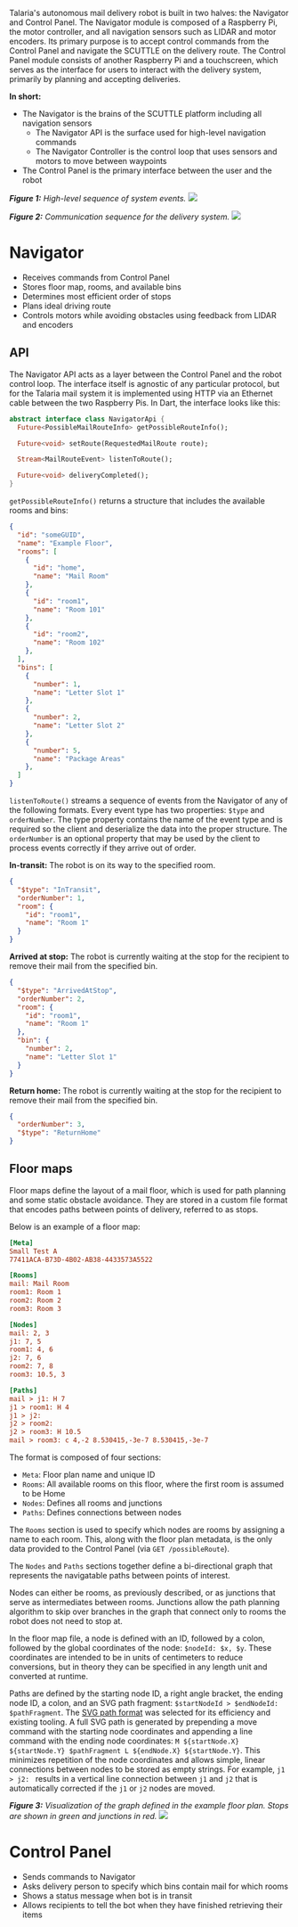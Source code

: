Talaria's autonomous mail delivery robot is built in two halves: the Navigator and Control Panel. The Navigator module is composed of a Raspberry Pi, the motor controller, and all navigation sensors such as LIDAR and motor encoders. Its primary purpose is to accept control commands from the Control Panel and navigate the SCUTTLE on the delivery route. The Control Panel module consists of another Raspberry Pi and a touchscreen, which serves as the interface for users to interact with the delivery system, primarily by planning and accepting deliveries.

**In short:**

* The Navigator is the brains of the SCUTTLE platform including all navigation sensors
    * The Navigator API is the surface used for high-level navigation commands
    * The Navigator Controller is the control loop that uses sensors and motors to move between waypoints
* The Control Panel is the primary interface between the user and the robot

***Figure 1:** High-level sequence of system events.*
![](./user-flow.png)

***Figure 2:** Communication sequence for the delivery system.*
![](./system-sequence.png)

# Navigator

* Receives commands from Control Panel
* Stores floor map, rooms, and available bins
* Determines most efficient order of stops
* Plans ideal driving route
* Controls motors while avoiding obstacles using feedback from LIDAR and encoders

## API
The Navigator API acts as a layer between the Control Panel and the robot control loop. The interface itself is agnostic of any particular protocol, but for the Talaria mail system it is implemented using HTTP via an Ethernet cable between the two Raspberry Pis. In Dart, the interface looks like this:

```dart
abstract interface class NavigatorApi {
  Future<PossibleMailRouteInfo> getPossibleRouteInfo();

  Future<void> setRoute(RequestedMailRoute route);

  Stream<MailRouteEvent> listenToRoute();

  Future<void> deliveryCompleted();
}
```

`getPossibleRouteInfo()` returns a structure that includes the available rooms and bins:

```json
{
  "id": "someGUID",
  "name": "Example Floor",
  "rooms": [
    {
      "id": "home",
      "name": "Mail Room"
    },
    {
      "id": "room1",
      "name": "Room 101"
    },
    {
      "id": "room2",
      "name": "Room 102"
    },
  ],
  "bins": [
    {
      "number": 1,
      "name": "Letter Slot 1"
    },
    {
      "number": 2,
      "name": "Letter Slot 2"
    },
    {
      "number": 5,
      "name": "Package Areas"
    },
  ]
}
```

`listenToRoute()` streams a sequence of events from the Navigator of any of the following formats. Every event type has two properties: `$type` and `orderNumber`. The type property contains the name of the event type and is required so the client and deserialize the data into the proper structure. The `orderNumber` is an optional property that may be used by the client to process events correctly if they arrive out of order.

**In-transit:** The robot is on its way to the specified room.
```json
{
  "$type": "InTransit",
  "orderNumber": 1,
  "room": {
    "id": "room1",
    "name": "Room 1"
  }
}
```

**Arrived at stop:** The robot is currently waiting at the stop for the recipient to remove their mail from the specified bin.
```json
{
  "$type": "ArrivedAtStop",
  "orderNumber": 2,
  "room": {
    "id": "room1",
    "name": "Room 1"
  },
  "bin": {
    "number": 2,
    "name": "Letter Slot 1"
  }
}
```

**Return home:** The robot is currently waiting at the stop for the recipient to remove their mail from the specified bin.
```json
{
  "orderNumber": 3,
  "$type": "ReturnHome"
}
```


## Floor maps
Floor maps define the layout of a mail floor, which is used for path planning and some static obstacle avoidance. They are stored in a custom file format that encodes paths between points of delivery, referred to as stops.

Below is an example of a floor map:
```ini
[Meta]
Small Test A
77411ACA-B73D-4B02-AB38-4433573A5522

[Rooms]
mail: Mail Room
room1: Room 1
room2: Room 2
room3: Room 3

[Nodes]
mail: 2, 3
j1: 7, 5
room1: 4, 6
j2: 7, 6
room2: 7, 8
room3: 10.5, 3

[Paths]
mail > j1: H 7
j1 > room1: H 4
j1 > j2:
j2 > room2:
j2 > room3: H 10.5
mail > room3: c 4,-2 8.530415,-3e-7 8.530415,-3e-7
```

The format is composed of four sections:

* `Meta`: Floor plan name and unique ID
* `Rooms`: All available rooms on this floor, where the first room is assumed to be Home
* `Nodes`: Defines all rooms and junctions
* `Paths`: Defines connections between nodes

The `Rooms` section is used to specify which nodes are rooms by assigning a name to each room. This, along with the floor plan metadata, is the only data provided to the Control Panel (via `GET /possibleRoute`).

The `Nodes` and `Paths` sections together define a bi-directional graph that represents the navigatable paths between points of interest.

Nodes can either be rooms, as previously described, or as junctions that serve as intermediates between rooms. Junctions allow the path planning algorithm to skip over branches in the graph that connect only to rooms the robot does not need to stop at.

In the floor map file, a node is defined with an ID, followed by a colon, followed by the global coordinates of the node: `$nodeId: $x, $y`. These coordinates are intended to be in units of centimeters to reduce conversions, but in theory they can be specified in any length unit and converted at runtime.

Paths are defined by the starting node ID, a right angle bracket, the ending node ID, a colon, and an SVG path fragment: `$startNodeId > $endNodeId: $pathFragment`. The [SVG path format](https://developer.mozilla.org/en-US/docs/Web/SVG/Tutorial/Paths) was selected for its efficiency and existing tooling. A full SVG path is generated by prepending a move command with the starting node coordinates and appending a line command with the ending node coordinates: `M ${startNode.X} ${startNode.Y} $pathFragment L ${endNode.X} ${startNode.Y}`. This minimizes repetition of the node coordinates and allows simple, linear connections between nodes to be stored as empty strings. For example, `j1 > j2: ` results in a vertical line connection between `j1` and `j2` that is automatically corrected if the `j1` or `j2` nodes are moved.

***Figure 3:** Visualization of the graph defined in the example floor plan. Stops are shown in green and junctions in red.*
![](example-floorplan-graph.png)

# Control Panel
* Sends commands to Navigator
* Asks delivery person to specify which bins contain mail for which rooms
* Shows a status message when bot is in transit
* Allows recipients to tell the bot when they have finished retrieving their items
